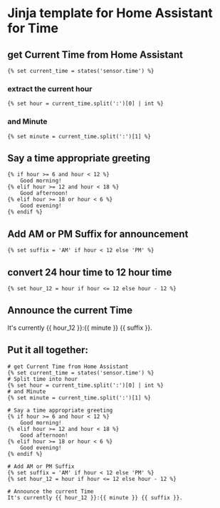 # Jinja template for Home Assistant for Time

## get Current Time from Home Assistant
```
{% set current_time = states('sensor.time') %}
```
### extract the current hour
```
{% set hour = current_time.split(':')[0] | int %}
```
### and Minute
```
{% set minute = current_time.split(':')[1] %}
```

## Say a time appropriate greeting
```
{% if hour >= 6 and hour < 12 %}
    Good morning!
{% elif hour >= 12 and hour < 18 %}
    Good afternoon!
{% elif hour >= 18 or hour < 6 %}
    Good evening!
{% endif %}
```

## Add AM or PM Suffix for announcement
```
{% set suffix = 'AM' if hour < 12 else 'PM' %}
```
## convert 24 hour time to 12 hour time
```
{% set hour_12 = hour if hour <= 12 else hour - 12 %}
```
## Announce the current Time
It's currently {{ hour_12 }}:{{ minute }} {{ suffix }}.

## Put it all together:
```
# get Current Time from Home Assistant
{% set current_time = states('sensor.time') %}
# Split time into hour
{% set hour = current_time.split(':')[0] | int %}
# and Minute
{% set minute = current_time.split(':')[1] %}

# Say a time appropriate greeting
{% if hour >= 6 and hour < 12 %}
    Good morning!
{% elif hour >= 12 and hour < 18 %}
    Good afternoon!
{% elif hour >= 18 or hour < 6 %}
    Good evening!
{% endif %}

# Add AM or PM Suffix
{% set suffix = 'AM' if hour < 12 else 'PM' %}
{% set hour_12 = hour if hour <= 12 else hour - 12 %}

# Announce the current Time
It's currently {{ hour_12 }}:{{ minute }} {{ suffix }}.
```